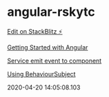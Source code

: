 # angular-rskytc

[Edit on StackBlitz ⚡️](https://stackblitz.com/edit/angular-rskytc)

[Getting Started with Angular](https://angular.io/start/start-data)

[Service emit event to component](https://medium.com/@enriqueoriol/angular-service-component-communication-4933782af52c)

[Using BehaviourSubject](https://medium.com/@luukgruijs/understanding-rxjs-behaviorsubject-replaysubject-and-asyncsubject-8cc061f1cfc0)

2020-04-20 14:05:08.103
